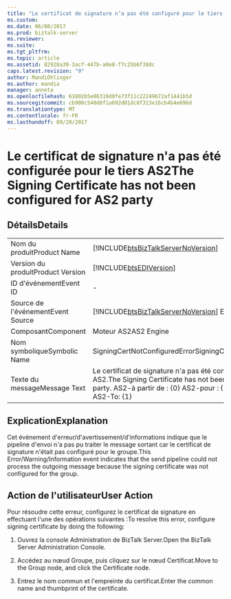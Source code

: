 ```yaml
---
title: "Le certificat de signature n’a pas été configuré pour le tiers AS2 | Documents Microsoft"
ms.custom: 
ms.date: 06/08/2017
ms.prod: biztalk-server
ms.reviewer: 
ms.suite: 
ms.tgt_pltfrm: 
ms.topic: article
ms.assetid: 82928a39-3acf-447b-a0e8-f7c25b6f38dc
caps.latest.revision: "9"
author: MandiOhlinger
ms.author: mandia
manager: anneta
ms.openlocfilehash: 61802b5e86319d0fe73f11c22249b72af1441b5d
ms.sourcegitcommit: cb908c540d8f1a692d01dc8f313e16cb4b4e696d
ms.translationtype: MT
ms.contentlocale: fr-FR
ms.lasthandoff: 09/20/2017
---
```

# <a name="the-signing-certificate-has-not-been-configured-for-as2-party"></a><span data-ttu-id="a6bcf-102">Le certificat de signature n'a pas été configurée pour le tiers AS2</span><span class="sxs-lookup"><span data-stu-id="a6bcf-102">The Signing Certificate has not been configured for AS2 party</span></span>
## <a name="details"></a><span data-ttu-id="a6bcf-103">Détails</span><span class="sxs-lookup"><span data-stu-id="a6bcf-103">Details</span></span>  
  
|||  
|-|-|  
|<span data-ttu-id="a6bcf-104">Nom du produit</span><span class="sxs-lookup"><span data-stu-id="a6bcf-104">Product Name</span></span>|[!INCLUDE[btsBizTalkServerNoVersion](../includes/btsbiztalkservernoversion-md.md)]|  
|<span data-ttu-id="a6bcf-105">Version du produit</span><span class="sxs-lookup"><span data-stu-id="a6bcf-105">Product Version</span></span>|[!INCLUDE[btsEDIVersion](../includes/btsediversion-md.md)]|  
|<span data-ttu-id="a6bcf-106">ID d'événement</span><span class="sxs-lookup"><span data-stu-id="a6bcf-106">Event ID</span></span>|-|  
|<span data-ttu-id="a6bcf-107">Source de l'événement</span><span class="sxs-lookup"><span data-stu-id="a6bcf-107">Event Source</span></span>|[!INCLUDE[btsBizTalkServerNoVersion](../includes/btsbiztalkservernoversion-md.md)]<span data-ttu-id="a6bcf-108"> EDI</span><span class="sxs-lookup"><span data-stu-id="a6bcf-108"> EDI</span></span>|  
|<span data-ttu-id="a6bcf-109">Composant</span><span class="sxs-lookup"><span data-stu-id="a6bcf-109">Component</span></span>|<span data-ttu-id="a6bcf-110">Moteur AS2</span><span class="sxs-lookup"><span data-stu-id="a6bcf-110">AS2 Engine</span></span>|  
|<span data-ttu-id="a6bcf-111">Nom symbolique</span><span class="sxs-lookup"><span data-stu-id="a6bcf-111">Symbolic Name</span></span>|<span data-ttu-id="a6bcf-112">SigningCertNotConfiguredError</span><span class="sxs-lookup"><span data-stu-id="a6bcf-112">SigningCertNotConfiguredError</span></span>|  
|<span data-ttu-id="a6bcf-113">Texte du message</span><span class="sxs-lookup"><span data-stu-id="a6bcf-113">Message Text</span></span>|<span data-ttu-id="a6bcf-114">Le certificat de signature n'a pas été configuré pour le tiers AS2.</span><span class="sxs-lookup"><span data-stu-id="a6bcf-114">The Signing Certificate has not been configured for AS2 party.</span></span>  <span data-ttu-id="a6bcf-115">AS2-à partir de : {0} AS2-pour : {1}</span><span class="sxs-lookup"><span data-stu-id="a6bcf-115">AS2-From: {0} AS2-To: {1}</span></span>|  
  
## <a name="explanation"></a><span data-ttu-id="a6bcf-116">Explication</span><span class="sxs-lookup"><span data-stu-id="a6bcf-116">Explanation</span></span>  
 <span data-ttu-id="a6bcf-117">Cet événement d'erreur/d'avertissement/d'informations indique que le pipeline d'envoi n'a pas pu traiter le message sortant car le certificat de signature n'était pas configuré pour le groupe.</span><span class="sxs-lookup"><span data-stu-id="a6bcf-117">This Error/Warning/Information event indicates that the send pipeline could not process the outgoing message because the signing certificate was not configured for the group.</span></span>  
  
## <a name="user-action"></a><span data-ttu-id="a6bcf-118">Action de l'utilisateur</span><span class="sxs-lookup"><span data-stu-id="a6bcf-118">User Action</span></span>  
 <span data-ttu-id="a6bcf-119">Pour résoudre cette erreur, configurez le certificat de signature en effectuant l'une des opérations suivantes :</span><span class="sxs-lookup"><span data-stu-id="a6bcf-119">To resolve this error, configure signing certificate by doing the following:</span></span>  
  
1.  <span data-ttu-id="a6bcf-120">Ouvrez la console Administration de BizTalk Server.</span><span class="sxs-lookup"><span data-stu-id="a6bcf-120">Open the BizTalk Server Administration Console.</span></span>  
  
2.  <span data-ttu-id="a6bcf-121">Accédez au nœud Groupe, puis cliquez sur le nœud Certificat.</span><span class="sxs-lookup"><span data-stu-id="a6bcf-121">Move to the Group node, and click the Certificate node.</span></span>  
  
3.  <span data-ttu-id="a6bcf-122">Entrez le nom commun et l'empreinte du certificat.</span><span class="sxs-lookup"><span data-stu-id="a6bcf-122">Enter the common name and thumbprint of the certificate.</span></span>